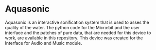 # Aquasonic

Aquasonic is an interactive sonification system that is used to asses the quality of the water. The python code for the Micro:bit and the user interface and the patches of pure data, that are needed for this device to work, are available in this repository. This device was created for the Interface for Audio and Music module.
